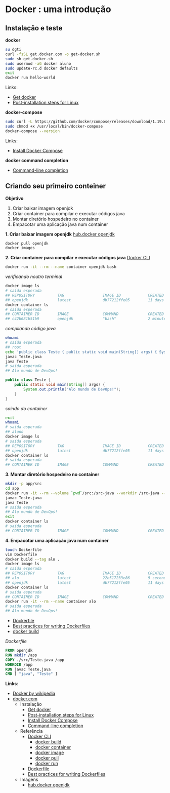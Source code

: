 # [](#header-1) Docker : uma introdução

## [](#header-2) Instalação e teste

**docker**
```sh
su dgti
curl -fsSL get.docker.com -o get-docker.sh
sudo sh get-docker.sh
sudo usermod -aG docker aluno
sudo update-rc.d docker defaults
exit
docker run hello-world
```

Links:
- [Get docker](https://docs.docker.com/install/linux/docker-ce/ubuntu/#install-using-the-convenience-script)
- [Post-installation steps for Linux](https://docs.docker.com/install/linux/linux-postinstall/)


**docker-compose**
```sh
sudo curl -L https://github.com/docker/compose/releases/download/1.19.0/docker-compose-`uname -s`-`uname -m` -o /usr/local/bin/docker-compose
sudo chmod +x /usr/local/bin/docker-compose
docker-compose --version
```

Links:
- [Install Docker Compose](https://docs.docker.com/compose/install/)


**docker command completion**
- [Command-line completion](https://docs.docker.com/compose/completion/)



## [](#header-2) Criando seu primeiro conteiner

**Objetivo**
1. Criar baixar imagem openjdk
2. Criar container para compilar e executar códigos java
3. Montar diretório hospedeiro no container
4. Empacotar uma aplicação java num container


**1. Criar baixar imagem openjdk** [hub.docker openjdk](https://hub.docker.com/_/openjdk/)
```sh
docker pull openjdk
docker images
```

**2. Criar container para compilar e executar códigos java** [Docker CLI](https://docs.docker.com/engine/reference/commandline/cli/)
```sh
docker run -it --rm --name container openjdk bash
```

_verificando noutro terminal_
```sh
docker image ls
# saída esperada
## REPOSITORY          TAG                 IMAGE ID            CREATED             SIZE
## openjdk             latest              db77212ffe05        11 days ago         737MB
docker container ls
# saída esperada
## CONTAINER ID        IMAGE               COMMAND             CREATED             STATUS              PORTS               NAMES
## c42b681b51b9        openjdk             "bash"              2 minutes ago       Up 2 minutes                            container
```

_compilando código java_
```sh
whoami
# saída esperada
## root
echo 'public class Teste { public static void main(String[] args) { System.out.println("Alo mundo de DevOps!"); } }' > Teste.java
javac Teste.java
java Teste
# saída esperada
## Alo mundo de DevOps!
```

```java
public class Teste {
    public static void main(String[] args) {
        System.out.println("Alo mundo de DevOps!");
    }
}
```

_saindo do container_
```sh
exit
whoami
# saída esperada
## aluno
docker image ls
# saída esperada
## REPOSITORY          TAG                 IMAGE ID            CREATED             SIZE
## openjdk             latest              db77212ffe05        11 days ago         737MB
docker container ls
# saída esperada
## CONTAINER ID        IMAGE               COMMAND             CREATED             STATUS              PORTS               NAMES
```

**3. Montar diretório hospedeiro no container**
```sh
mkdir -p app/src
cd app
docker run -it --rm --volume `pwd`/src:/src-java --workdir /src-java --name container openjdk bash
javac Teste.java
java Teste
# saída esperada
## Alo mundo de DevOps!
exit
docker container ls
# saída esperada
## CONTAINER ID        IMAGE               COMMAND             CREATED             STATUS              PORTS               NAMES
```

**4. Empacotar uma aplicação java num container**
```sh
touch Dockerfile
vim Dockerfile
docker build --tag alo .
docker image ls
# saída esperada
## REPOSITORY          TAG                 IMAGE ID            CREATED             SIZE
## alo                 latest              22b517233e86        9 seconds ago       737MB
## openjdk             latest              db77212ffe05        11 days ago         737MB
docker container ls
# saída esperada
## CONTAINER ID        IMAGE               COMMAND             CREATED             STATUS              PORTS               NAMES
docker run -it --rm --name container alo
# saída esperada
## Alo mundo de DevOps!
```

- [Dockerfile](https://docs.docker.com/engine/reference/builder/)
- [Best practices for writing Dockerfiles](https://docs.docker.com/develop/develop-images/dockerfile_best-practices/)
- [docker build](https://docs.docker.com/engine/reference/commandline/build/)

_Dockerfile_
```dockerfile
FROM openjdk
RUN mkdir /app
COPY ./src/Teste.java /app
WORKDIR /app
RUN javac Teste.java
CMD [ "java", "Teste" ]
```

**Links**:
- [Docker by wikipedia](https://pt.wikipedia.org/wiki/Docker_\(programa\)) 
- [docker.com](https://www.docker.com/)
  - Instalação
    - [Get docker](https://docs.docker.com/install/linux/docker-ce/ubuntu/#install-using-the-convenience-script)
    - [Post-installation steps for Linux](https://docs.docker.com/install/linux/linux-postinstall/)
    - [Install Docker Compose](https://docs.docker.com/compose/install/)
    - [Command-line completion](https://docs.docker.com/compose/completion/)
  - Referência
    - [Docker CLI](https://docs.docker.com/engine/reference/commandline/cli/)
      - [docker build](https://docs.docker.com/engine/reference/commandline/build/)
      - [docker container](https://docs.docker.com/engine/reference/commandline/container/)
      - [docker image](https://docs.docker.com/engine/reference/commandline/image/)
      - [docker pull](https://docs.docker.com/engine/reference/commandline/pull/)
      - [docker run](https://docs.docker.com/engine/reference/commandline/run/)
    - [Dockerfile](https://docs.docker.com/engine/reference/builder/)
    - [Best practices for writing Dockerfiles](https://docs.docker.com/develop/develop-images/dockerfile_best-practices/)
  - Imagens
    - [hub.docker openjdk](https://hub.docker.com/_/openjdk/)
